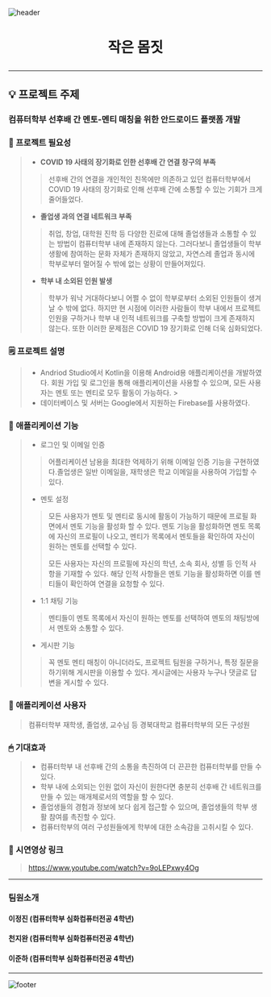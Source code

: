 ![header](https://capsule-render.vercel.app/api?type=soft&color=F7F3E9&height=120&text=KNU_SW_Hackathon&&animation=fadeIn&&fontSize=40)

# <p align="center">작은 몸짓</p>
------------
## 💡 프로젝트 주제
### **컴퓨터학부 선후배 간 멘토-멘티 매칭을 위한 안드로이드 플랫폼 개발**
   
   
### 📌 프로젝트 필요성
> + **COVID 19 사태의 장기화로 인한 선후배 간 연결 창구의 부족**
>> 선후배 간의 연결을 개인적인 친목에만 의존하고 있던 컴퓨터학부에서 COVID 19 사태의 장기화로 인해 선후배 간에 소통할 수 있는 기회가 크게 줄어들었다. 
>
> + **졸업생 과의 연결 네트워크 부족**
>> 취업, 창업, 대학원 진학 등 다양한 진로에 대해 졸업생들과 소통할 수 있는 방법이 컴퓨터학부 내에 존재하지 않는다. 그러다보니 졸업생들이 학부 생활에 참여하는 문화 자체가 존재하지 않았고, 자연스레 졸업과 동시에 학부로부터 멀어질 수 밖에 없는 상황이 만들어져있다.
>
> + **학부 내 소외된 인원 발생**
>> 학부가 워낙 거대하다보니 어쩔 수 없이 학부로부터 소외된 인원들이 생겨날 수 밖에 없다. 하지만 현 시점에 이러한 사람들이 학부 내에서 프로젝트 인원을 구하거나 학부 내 인적 네트워크를 구축할 방법이 크게 존재하지 않는다. 또한 이러한 문제점은 COVID 19 장기화로 인해 더욱 심화되었다.

### 🗒 프로젝트 설명
> + Andriod Studio에서 Kotlin을 이용해 Android용 애플리케이션을 개발하였다. 회원 가입 및 로그인을 통해 애플리케이션을 사용할 수 있으며, 모든 사용자는 멘토 또는 멘티로 모두 활동이 가능하다. >    
> + 데이터베이스 및 서버는 Google에서 지원하는 Firebase를 사용하였다.

### 📖 애플리케이션 기능
> + 로그인 및 이메일 인증
>> 어플리케이션 남용을 최대한 억제하기 위해 이메일 인증 기능을 구현하였다.졸업생은 일반 이메일을, 재학생은 학교 이메일을 사용하여 가입할 수 있다.
>
> + 멘토 설정
>> 모든 사용자가 멘토 및 멘티로 동시에 활동이 가능하기 때문에 프로필 화면에서 멘토 기능을 활성화 할 수 있다. 멘토 기능을 활성화하면 멘토 목록에 자신의 프로필이 나오고, 멘티가 목록에서 멘토들을 확인하여 자신이 원하는 멘토를 선택할 수 있다.     
>>      
>> 모든 사용자는 자신의 프로필에 자신의 학년, 소속 회사, 성별 등 인적 사항을 기재할 수 있다. 해당 인적 사항들은 멘토 기능을 활성화하면 이를 멘티들이 확인하여 연결을 요청할 수 있다.    
>
> + 1:1 채팅 기능
>> 멘티들이 멘토 목록에서 자신이 원하는 멘토를 선택하여 멘토의 채팅방에서 멘토와 소통할 수 있다.     
>
> + 게시판 기능
>> 꼭 멘토 멘티 매칭이 아니더라도, 프로젝트 팀원을 구하거나, 특정 질문을 하기위해 게시판을 이용할 수 있다. 게시글에는 사용자 누구나 댓글로 답변을 게시할 수 있다.


### 💊 애플리케이션 사용자
> 컴퓨터학부 재학생, 졸업생, 교수님 등 경북대학교 컴퓨터학부의 모든 구성원

### 🖱 기대효과
> + 컴퓨터학부 내 선후배 간의 소통을 촉진하여 더 끈끈한 컴퓨터학부를 만들 수 있다.    
> + 학부 내에 소외되는 인원 없이 자신이 원한다면 충분히 선후배 간 네트워크를 만들 수 있는 매개체로서의 역할을 할 수 있다.    
> + 졸업생들의 경험과 정보에 보다 쉽게 접근할 수 있으며, 졸업생들의 학부 생활 참여를 촉진할 수 있다.     
> + 컴퓨터학부의 여러 구성원들에게 학부에 대한 소속감을 고취시킬 수 있다.


### 🎥 시연영상 링크
> https://www.youtube.com/watch?v=9oLEPxwy4Og

------------
### 팀원소개
#### 이정진 (컴퓨터학부 심화컴퓨터전공 4학년)   
#### 천지완 (컴퓨터학부 심화컴퓨터전공 4학년)   
#### 이준하 (컴퓨터학부 심화컴퓨터전공 4학년)   
------------
      
      

![footer](https://capsule-render.vercel.app/api?type=soft&color=F7F3E9&height=80&text=Thank_You&&animation=fadeIn&&fontSize=40)

